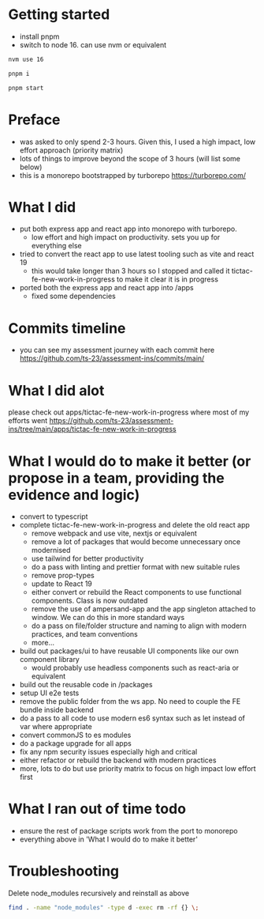 # Getting started

- install pnpm
- switch to node 16. can use nvm or equivalent

```sh
nvm use 16
```

```sh
pnpm i
```

```sh
pnpm start
```

# Preface

- was asked to only spend 2-3 hours. Given this, I used a high impact, low effort approach (priority matrix)
- lots of things to improve beyond the scope of 3 hours (will list some below)
- this is a monorepo bootstrapped by turborepo https://turborepo.com/

# What I did

- put both express app and react app into monorepo with turborepo.
  - low effort and high impact on productivity. sets you up for everything else
- tried to convert the react app to use latest tooling such as vite and react 19
  - this would take longer than 3 hours so I stopped and called it tictac-fe-new-work-in-progress to make it clear it is in progress
- ported both the express app and react app into /apps
  - fixed some dependencies

# Commits timeline

- you can see my assessment journey with each commit here https://github.com/ts-23/assessment-ins/commits/main/

# What I did alot

please check out apps/tictac-fe-new-work-in-progress where most of my efforts went https://github.com/ts-23/assessment-ins/tree/main/apps/tictac-fe-new-work-in-progress

# What I would do to make it better (or propose in a team, providing the evidence and logic)

- convert to typescript
- complete tictac-fe-new-work-in-progress and delete the old react app
  - remove webpack and use vite, nextjs or equivalent
  - remove a lot of packages that would become unnecessary once modernised
  - use tailwind for better productivity
  - do a pass with linting and prettier format with new suitable rules
  - remove prop-types
  - update to React 19
  - either convert or rebuild the React components to use functional components. Class is now outdated
  - remove the use of ampersand-app and the app singleton attached to window. We can do this in more standard ways
  - do a pass on file/folder structure and naming to align with modern practices, and team conventions
  - more...
- build out packages/ui to have reusable UI components like our own component library
  - would probably use headless components such as react-aria or equivalent
- build out the reusable code in /packages
- setup UI e2e tests
- remove the public folder from the ws app. No need to couple the FE bundle inside backend
- do a pass to all code to use modern es6 syntax such as let instead of var where appropriate
- convert commonJS to es modules
- do a package upgrade for all apps
- fix any npm security issues especially high and critical
- either refactor or rebuild the backend with modern practices
- more, lots to do but use priority matrix to focus on high impact low effort first

# What I ran out of time todo

- ensure the rest of package scripts work from the port to monorepo
- everything above in 'What I would do to make it better'

# Troubleshooting

Delete node_modules recursively and reinstall as above

```sh
find . -name "node_modules" -type d -exec rm -rf {} \;
```
